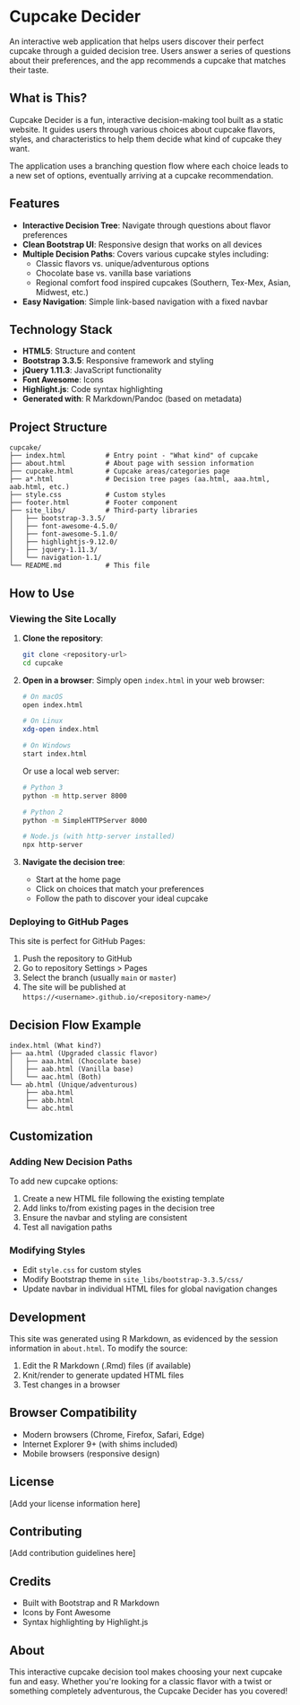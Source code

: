 # Cupcake Decider

An interactive web application that helps users discover their perfect cupcake through a guided decision tree. Users answer a series of questions about their preferences, and the app recommends a cupcake that matches their taste.

## What is This?

Cupcake Decider is a fun, interactive decision-making tool built as a static website. It guides users through various choices about cupcake flavors, styles, and characteristics to help them decide what kind of cupcake they want.

The application uses a branching question flow where each choice leads to a new set of options, eventually arriving at a cupcake recommendation.

## Features

- **Interactive Decision Tree**: Navigate through questions about flavor preferences
- **Clean Bootstrap UI**: Responsive design that works on all devices
- **Multiple Decision Paths**: Covers various cupcake styles including:
  - Classic flavors vs. unique/adventurous options
  - Chocolate base vs. vanilla base variations
  - Regional comfort food inspired cupcakes (Southern, Tex-Mex, Asian, Midwest, etc.)
- **Easy Navigation**: Simple link-based navigation with a fixed navbar

## Technology Stack

- **HTML5**: Structure and content
- **Bootstrap 3.3.5**: Responsive framework and styling
- **jQuery 1.11.3**: JavaScript functionality
- **Font Awesome**: Icons
- **Highlight.js**: Code syntax highlighting
- **Generated with**: R Markdown/Pandoc (based on metadata)

## Project Structure

```
cupcake/
├── index.html          # Entry point - "What kind" of cupcake
├── about.html          # About page with session information
├── cupcake.html        # Cupcake areas/categories page
├── a*.html             # Decision tree pages (aa.html, aaa.html, aab.html, etc.)
├── style.css           # Custom styles
├── footer.html         # Footer component
├── site_libs/          # Third-party libraries
│   ├── bootstrap-3.3.5/
│   ├── font-awesome-4.5.0/
│   ├── font-awesome-5.1.0/
│   ├── highlightjs-9.12.0/
│   ├── jquery-1.11.3/
│   └── navigation-1.1/
└── README.md           # This file
```

## How to Use

### Viewing the Site Locally

1. **Clone the repository**:
   ```bash
   git clone <repository-url>
   cd cupcake
   ```

2. **Open in a browser**:
   Simply open `index.html` in your web browser:
   ```bash
   # On macOS
   open index.html

   # On Linux
   xdg-open index.html

   # On Windows
   start index.html
   ```

   Or use a local web server:
   ```bash
   # Python 3
   python -m http.server 8000

   # Python 2
   python -m SimpleHTTPServer 8000

   # Node.js (with http-server installed)
   npx http-server
   ```

3. **Navigate the decision tree**:
   - Start at the home page
   - Click on choices that match your preferences
   - Follow the path to discover your ideal cupcake

### Deploying to GitHub Pages

This site is perfect for GitHub Pages:

1. Push the repository to GitHub
2. Go to repository Settings > Pages
3. Select the branch (usually `main` or `master`)
4. The site will be published at `https://<username>.github.io/<repository-name>/`

## Decision Flow Example

```
index.html (What kind?)
├── aa.html (Upgraded classic flavor)
│   ├── aaa.html (Chocolate base)
│   ├── aab.html (Vanilla base)
│   └── aac.html (Both)
└── ab.html (Unique/adventurous)
    ├── aba.html
    ├── abb.html
    └── abc.html
```

## Customization

### Adding New Decision Paths

To add new cupcake options:

1. Create a new HTML file following the existing template
2. Add links to/from existing pages in the decision tree
3. Ensure the navbar and styling are consistent
4. Test all navigation paths

### Modifying Styles

- Edit `style.css` for custom styles
- Modify Bootstrap theme in `site_libs/bootstrap-3.3.5/css/`
- Update navbar in individual HTML files for global navigation changes

## Development

This site was generated using R Markdown, as evidenced by the session information in `about.html`. To modify the source:

1. Edit the R Markdown (.Rmd) files (if available)
2. Knit/render to generate updated HTML files
3. Test changes in a browser

## Browser Compatibility

- Modern browsers (Chrome, Firefox, Safari, Edge)
- Internet Explorer 9+ (with shims included)
- Mobile browsers (responsive design)

## License

[Add your license information here]

## Contributing

[Add contribution guidelines here]

## Credits

- Built with Bootstrap and R Markdown
- Icons by Font Awesome
- Syntax highlighting by Highlight.js

## About

This interactive cupcake decision tool makes choosing your next cupcake fun and easy. Whether you're looking for a classic flavor with a twist or something completely adventurous, the Cupcake Decider has you covered!
